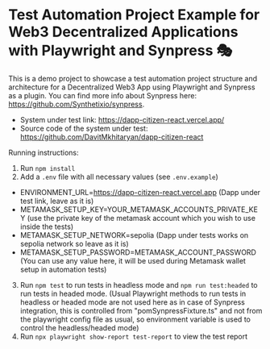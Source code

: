 # Test Automation Project Example for Web3 Decentralized Applications with Playwright and Synpress 🎭

This is a demo project to showcase a test automation project structure and architecture for a Decentralized Web3 App using Playwright and Synpress as a plugin. You can find more info about Synpress here: https://github.com/Synthetixio/synpress.

- System under test link: https://dapp-citizen-react.vercel.app/
- Source code of the system under test: https://github.com/DavitMkhitaryan/dapp-citizen-react

Running instructions:
1. Run `npm install`
2. Add a `.env` file with all necessary values (see `.env.example`)
  - ENVIRONMENT_URL=https://dapp-citizen-react.vercel.app (Dapp under test link, leave as it is)
  - METAMASK_SETUP_KEY=YOUR_METAMASK_ACCOUNTS_PRIVATE_KEY (use the private key of the metamask account which you wish to use inside the tests)
  - METAMASK_SETUP_NETWORK=sepolia (Dapp under tests works on sepolia network so leave as it is)
  - METAMASK_SETUP_PASSWORD=METAMASK_ACCOUNT_PASSWORD (You can use any value here, it will be used during Metamask wallet setup in automation tests)
3. Run `npm test` to run tests in headless mode and `npm run test:headed` to run tests in headed mode. (Usual Playwright methods to run tests in headless or headed mode are not used here as in case of Synpress integration, this is controlled from "pomSynpressFixture.ts" and not from the playwright config file as usual, so environment variable is used to control the headless/headed mode)
4. Run  `npx playwright show-report test-report` to view the test report